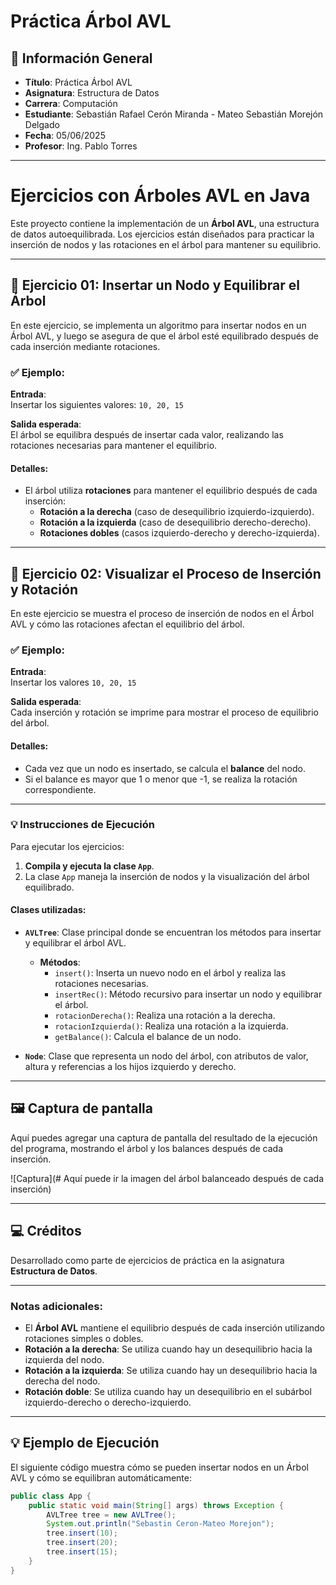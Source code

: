 # Práctica Árbol AVL

## 📌 Información General

- **Título**: Práctica Árbol AVL
- **Asignatura**: Estructura de Datos
- **Carrera**: Computación
- **Estudiante**: Sebastián Rafael Cerón Miranda - Mateo Sebastián Morejón Delgado
- **Fecha**: 05/06/2025
- **Profesor**: Ing. Pablo Torres

---

# Ejercicios con Árboles AVL en Java

Este proyecto contiene la implementación de un **Árbol AVL**, una estructura de datos autoequilibrada. Los ejercicios están diseñados para practicar la inserción de nodos y las rotaciones en el árbol para mantener su equilibrio.

---

## 🧠 Ejercicio 01: Insertar un Nodo y Equilibrar el Árbol

En este ejercicio, se implementa un algoritmo para insertar nodos en un Árbol AVL, y luego se asegura de que el árbol esté equilibrado después de cada inserción mediante rotaciones.

### ✅ Ejemplo:
**Entrada**:  
Insertar los siguientes valores: `10, 20, 15`

**Salida esperada**:  
El árbol se equilibra después de insertar cada valor, realizando las rotaciones necesarias para mantener el equilibrio.

#### **Detalles**:
- El árbol utiliza **rotaciones** para mantener el equilibrio después de cada inserción:
  - **Rotación a la derecha** (caso de desequilibrio izquierdo-izquierdo).
  - **Rotación a la izquierda** (caso de desequilibrio derecho-derecho).
  - **Rotaciones dobles** (casos izquierdo-derecho y derecho-izquierda).

---

## 🧠 Ejercicio 02: Visualizar el Proceso de Inserción y Rotación

En este ejercicio se muestra el proceso de inserción de nodos en el Árbol AVL y cómo las rotaciones afectan el equilibrio del árbol.

### ✅ Ejemplo:
**Entrada**:  
Insertar los valores `10, 20, 15`

**Salida esperada**:  
Cada inserción y rotación se imprime para mostrar el proceso de equilibrio del árbol.

#### **Detalles**:
- Cada vez que un nodo es insertado, se calcula el **balance** del nodo.
- Si el balance es mayor que 1 o menor que -1, se realiza la rotación correspondiente.

---

### 💡 Instrucciones de Ejecución

Para ejecutar los ejercicios:

1. **Compila y ejecuta la clase `App`**.
2. La clase `App` maneja la inserción de nodos y la visualización del árbol equilibrado.

#### **Clases utilizadas**:
- **`AVLTree`**: Clase principal donde se encuentran los métodos para insertar y equilibrar el árbol AVL.
  - **Métodos**:
    - `insert()`: Inserta un nuevo nodo en el árbol y realiza las rotaciones necesarias.
    - `insertRec()`: Método recursivo para insertar un nodo y equilibrar el árbol.
    - `rotacionDerecha()`: Realiza una rotación a la derecha.
    - `rotacionIzquierda()`: Realiza una rotación a la izquierda.
    - `getBalance()`: Calcula el balance de un nodo.

- **`Node`**: Clase que representa un nodo del árbol, con atributos de valor, altura y referencias a los hijos izquierdo y derecho.

---

## 🖼️ Captura de pantalla

Aquí puedes agregar una captura de pantalla del resultado de la ejecución del programa, mostrando el árbol y los balances después de cada inserción.

![Captura](# Aquí puede ir la imagen del árbol balanceado después de cada inserción)

---

## 💻 Créditos

Desarrollado como parte de ejercicios de práctica en la asignatura **Estructura de Datos**.

---

### Notas adicionales:
- El **Árbol AVL** mantiene el equilibrio después de cada inserción utilizando rotaciones simples o dobles.
- **Rotación a la derecha**: Se utiliza cuando hay un desequilibrio hacia la izquierda del nodo.
- **Rotación a la izquierda**: Se utiliza cuando hay un desequilibrio hacia la derecha del nodo.
- **Rotación doble**: Se utiliza cuando hay un desequilibrio en el subárbol izquierdo-derecho o derecho-izquierdo.

---

## 💡 Ejemplo de Ejecución

El siguiente código muestra cómo se pueden insertar nodos en un Árbol AVL y cómo se equilibran automáticamente:

```java
public class App {
    public static void main(String[] args) throws Exception {
        AVLTree tree = new AVLTree();
        System.out.println("Sebastin Ceron-Mateo Morejon");
        tree.insert(10);
        tree.insert(20);
        tree.insert(15);
    }
}
